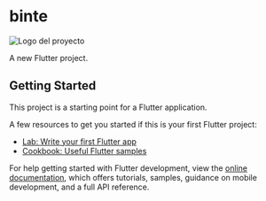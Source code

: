 # binte

![Logo del proyecto](https://scontent.ftgz3-1.fna.fbcdn.net/v/t39.30808-6/291920933_448312317299864_478202528859404822_n.png?_nc_cat=107&ccb=1-7&_nc_sid=6ee11a&_nc_ohc=uOHR96O2xy4Q7kNvgHxkFQg&_nc_pt=1&_nc_ht=scontent.ftgz3-1.fna&oh=00_AYAUqtjtE9Mr7uoVCz97yJmcLxlEQ7I9y92Lf2BxemXNww&oe=66CF27B3)

A new Flutter project.

## Getting Started

This project is a starting point for a Flutter application.

A few resources to get you started if this is your first Flutter project:

- [Lab: Write your first Flutter app](https://docs.flutter.dev/get-started/codelab)
- [Cookbook: Useful Flutter samples](https://docs.flutter.dev/cookbook)

For help getting started with Flutter development, view the
[online documentation](https://docs.flutter.dev/), which offers tutorials,
samples, guidance on mobile development, and a full API reference.
